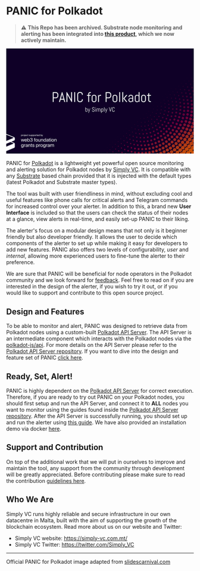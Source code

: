 # PANIC for Polkadot


> :warning: **This Repo has been archived. Substrate node monitoring and alerting has been integrated into [this product](https://github.com/SimplyVC/panic), which we now actively maintain.**

<img src="doc/images/IMG_PANIC.png" alt="PANIC Logo"/>

PANIC for [Polkadot](https://polkadot.network/) is a lightweight yet powerful open source monitoring and alerting solution for Polkadot nodes by [Simply VC](https://simply-vc.com.mt/). It is compatible with any [Substrate](https://www.parity.io/substrate/) based chain provided that it is injected with the default types (latest Polkadot and Substrate master types).

The tool was built with user friendliness in mind, without excluding cool and useful features like phone calls for critical alerts and Telegram commands for increased control over your alerter. In addition to this, a brand new **User Interface** is included so that the users can check the status of their nodes at a glance, view alerts in real-time, and easily set-up PANIC to their liking.

The alerter's focus on a modular design means that not only is it beginner friendly but also developer friendly. It allows the user to decide which components of the alerter to set up while making it easy for developers to add new features. PANIC also offers two levels of configurability, _user_ and _internal_, allowing more experienced users to fine-tune the alerter to their preference.

We are sure that PANIC will be beneficial for node operators in the Polkadot community and we look forward for [feedback](https://forms.gle/fLoM39h7TX7HmVMfA). Feel free to read on if you are interested in the design of the alerter, if you wish to try it out, or if you would like to support and contribute to this open source project.

## Design and Features

To be able to monitor and alert, PANIC was designed to retrieve data from Polkadot nodes using a custom-built [Polkadot API Server](https://github.com/SimplyVC/polkadot_api_server). The API Server is an intermediate component which interacts with the Polkadot nodes via the [polkadot-js/api](https://polkadot.js.org/api/). For more details on the API Server please refer to the [Polkadot API Server repository](https://github.com/SimplyVC/polkadot_api_server). If you want to dive into the design and feature set of PANIC [click here](doc/DESIGN_AND_FEATURES.md).

## Ready, Set, Alert!

PANIC is highly dependent on the [Polkadot API Server](https://github.com/SimplyVC/polkadot_api_server) for correct execution. Therefore, if you are ready to try out PANIC on your Polkadot nodes, you should first setup and run the API Server, and connect it to **ALL** nodes you want to monitor using the guides found inside the [Polkadot API Server repository](https://github.com/SimplyVC/polkadot_api_server). After the API Server is successfully running, you should set up and run the alerter using [this guide](doc/INSTALL_AND_RUN.md). We have also provided an installation demo via docker [here](https://www.youtube.com/watch?v=T2y8Gz9PVEo&feature=youtu.be).

## Support and Contribution

On top of the additional work that we will put in ourselves to improve and maintain the tool, any support from the community through development will be greatly appreciated. Before contributing please make sure to read the contribution [guidelines here](CONTRIBUTING.md).

## Who We Are
Simply VC runs highly reliable and secure infrastructure in our own datacentre in Malta, built with the aim of supporting the growth of the blockchain ecosystem. Read more about us on our website and Twitter:

- Simply VC website: <https://simply-vc.com.mt/>
- Simply VC Twitter: <https://twitter.com/Simply_VC>

---

Official PANIC for Polkadot image adapted from [slidescarnival.com](https://www.slidescarnival.com/)
